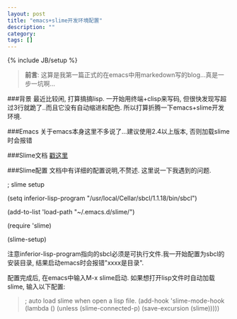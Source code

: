 ```yaml
---
layout: post
title: "emacs+slime开发环境配置"
description: ""
category: 
tags: []
---
```

{% include JB/setup %}

> **前言**: 这算是我第一篇正式的在emacs中用markedown写的blog...真是一步一坑啊...

###背景
最近比较闲, 打算搞搞lisp. 一开始用终端+clisp来写码, 但很快发现写超过3行就跪了..而且它没有自动缩进和配色. 所以打算折腾一下emacs+slime开发环境.

###Emacs
关于emacs本身这里不多说了...建议使用2.4以上版本, 否则加载slime时会报错

###Slime文档
[戳这里](http://slime-user-manual-cn.readthedocs.org/en/latest/chapter-1.html)

###Slime配置
文档中有详细的配置说明,不赘述. 这里说一下我遇到的问题.

; slime setup

(setq inferior-lisp-program "/usr/local/Cellar/sbcl/1.1.18/bin/sbcl")

(add-to-list 'load-path "~/.emacs.d/slime/")

(require 'slime)

(slime-setup)

注意inferior-lisp-program指向的sbcl必须是可执行文件.我一开始配置为sbcl的安装目录, 结果启动emacs时会报错"xxxx是目录".

配置完成后, 在emacs中输入M-x slime启动.
如果想打开lisp文件时自动加载slime, 输入以下配置:
>; auto load slime when open a lisp file.
>(add-hook 'slime-mode-hook
>          (lambda ()
>            (unless (slime-connected-p)
>              (save-excursion (slime)))))





